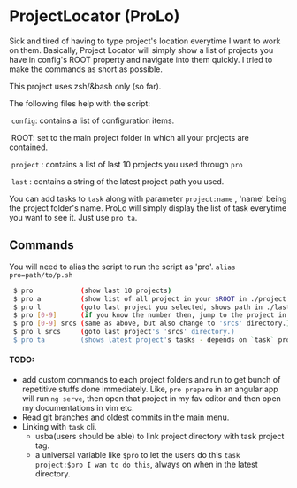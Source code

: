 # ProjectLocator (ProLo)

Sick and tired of having to type project's location everytime I want to work on them. Basically, Project Locator will simply show a list of projects you have in config's ROOT property and navigate into them quickly. I tried to make the commands as short as possible.

This project uses zsh/&bash only (so far).

The following files help with the script:

​	`config`: contains a list of configuration items.

​		ROOT: set to the main project folder in which all your projects are contained.

​	`project` : contains a list of last 10 projects you used through `pro`

​	`last` : contains a string of the latest project path you used.



You can add tasks to `task` along with parameter `project:name` , 'name' being the project folder's name. ProLo will simply display the list of task everytime you want to see it. Just use `pro ta`.

## Commands

You will need to alias the script to run the script as 'pro'.
`alias pro=path/to/p.sh`

```bash
 $ pro            (show last 10 projects)
 $ pro a          (show list of all project in your $ROOT in ./project )
 $ pro l          (goto last project you selected, shows path in ./last)
 $ pro [0-9]      (if you know the number then, jump to the project in that number)
 $ pro [0-9] srcs (same as above, but also change to 'srcs' directory.)
 $ pro l srcs     (goto last project's 'srcs' directory.)
 $ pro ta         (shows latest project's tasks - depends on `task` program )
```
#### TODO:

  - add custom commands to each project folders and run to get bunch of repetitive stuffs done immediately. Like, `pro prepare` in an angular app will run `ng serve`, then open that project in my fav editor and then open my documentations in vim etc.
  - Read git branches and oldest commits in the main menu.
  - Linking with `task` cli.
    - usba(users should be able) to link project directory with task project tag.
    - a universal variable like `$pro` to let the users do this `task project:$pro I wan to do this`, always on when in the latest directory.
